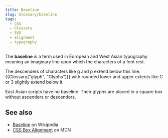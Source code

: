 ```yaml
---
title: Baseline
slug: Glossary/baseline
tags:
  - CSS
  - Glossary
  - SVG
  - alignment
  - typography
---
```

The **baseline** is a term used in European and West Asian typography meaning an imaginary line upon which the characters of a font rest.

The descenders of characters like g and p extend below this line. {{Glossary("glyph", "Glyphs")}} with rounded lower and upper extents like C or 3 slightly extend below it.

East Asian scripts have no baseline. Their glyphs are placed in a square box without ascenders or descenders.

## See also

- [Baseline](https://en.wikipedia.org/wiki/Baseline_(typography)) on Wikipedia
- [CSS Box Alignment](/en-US/docs/Web/CSS/CSS_Box_Alignment#types_of_alignment) on MDN

